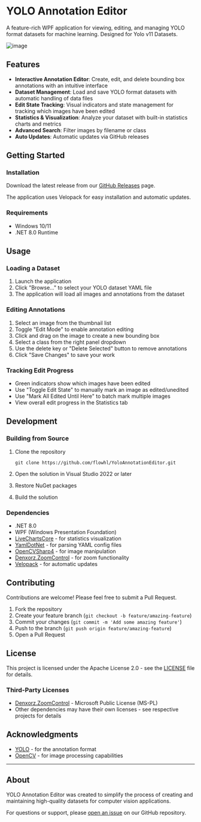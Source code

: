 # YOLO Annotation Editor

A feature-rich WPF application for viewing, editing, and managing YOLO format datasets for machine learning. Designed for Yolo v11 Datasets.

![image](https://github.com/user-attachments/assets/9e0ef580-a20b-4991-ba3a-0bd5572df280)


## Features

- **Interactive Annotation Editor**: Create, edit, and delete bounding box annotations with an intuitive interface
- **Dataset Management**: Load and save YOLO format datasets with automatic handling of data files
- **Edit State Tracking**: Visual indicators and state management for tracking which images have been edited
- **Statistics & Visualization**: Analyze your dataset with built-in statistics charts and metrics
- **Advanced Search**: Filter images by filename or class
- **Auto Updates**: Automatic updates via GitHub releases

## Getting Started

### Installation

Download the latest release from our [GitHub Releases](https://github.com/flowhl/YoloAnnotationEditor/releases) page.

The application uses Velopack for easy installation and automatic updates.

### Requirements

- Windows 10/11
- .NET 8.0 Runtime

## Usage

### Loading a Dataset

1. Launch the application
2. Click "Browse..." to select your YOLO dataset YAML file
3. The application will load all images and annotations from the dataset

### Editing Annotations

1. Select an image from the thumbnail list
2. Toggle "Edit Mode" to enable annotation editing
3. Click and drag on the image to create a new bounding box
4. Select a class from the right panel dropdown
5. Use the delete key or "Delete Selected" button to remove annotations
6. Click "Save Changes" to save your work

### Tracking Edit Progress

- Green indicators show which images have been edited
- Use "Toggle Edit State" to manually mark an image as edited/unedited
- Use "Mark All Edited Until Here" to batch mark multiple images
- View overall edit progress in the Statistics tab

## Development

### Building from Source

1. Clone the repository
   ```
   git clone https://github.com/flowhl/YoloAnnotationEditor.git
   ```

2. Open the solution in Visual Studio 2022 or later

3. Restore NuGet packages

4. Build the solution

### Dependencies

- .NET 8.0
- WPF (Windows Presentation Foundation)
- [LiveChartsCore](https://github.com/beto-rodriguez/LiveCharts2) - for statistics visualization
- [YamlDotNet](https://github.com/aaubry/YamlDotNet) - for parsing YAML config files
- [OpenCVSharp4](https://github.com/shimat/opencvsharp) - for image manipulation
- [Denxorz.ZoomControl](https://github.com/denxorz/ZoomControl) - for zoom functionality
- [Velopack](https://github.com/velopack/velopack) - for automatic updates

## Contributing

Contributions are welcome! Please feel free to submit a Pull Request.

1. Fork the repository
2. Create your feature branch (`git checkout -b feature/amazing-feature`)
3. Commit your changes (`git commit -m 'Add some amazing feature'`)
4. Push to the branch (`git push origin feature/amazing-feature`)
5. Open a Pull Request

## License

This project is licensed under the Apache License 2.0 - see the [LICENSE](LICENSE) file for details.

### Third-Party Licenses

- [Denxorz.ZoomControl](https://github.com/denxorz/ZoomControl) - Microsoft Public License (MS-PL)
- Other dependencies may have their own licenses - see respective projects for details

## Acknowledgments

- [YOLO](https://github.com/ultralytics/) - for the annotation format
- [OpenCV](https://opencv.org/) - for image processing capabilities

---

## About

YOLO Annotation Editor was created to simplify the process of creating and maintaining high-quality datasets for computer vision applications.

For questions or support, please [open an issue](https://github.com/flowhl/YoloAnnotationEditor/issues) on our GitHub repository.
